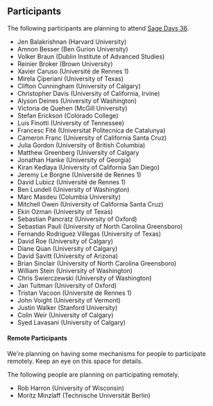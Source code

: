 

## Participants

The following participants are planning to attend <a href="/padicSageDays">Sage Days 36</a>. 

* Jen Balakrishnan (Harvard University) 
* Amnon Besser (Ben Gurion University) 
* Volker Braun (Dublin Institute of Advanced Studies) 
* Reinier Broker (Brown University) 
* Xavier Caruso (Université de Rennes 1) 
* Mirela Çiperiani (University of Texas) 
* Clifton Cunningham (University of Calgary) 
* Christopher Davis (University of California, Irvine) 
* Alyson Deines (University of Washington) 
* Victoria de Quehen (McGill University) 
* Stefan Erickson (Colorado College) 
* Luis Finotti (University of Tennessee) 
* Francesc Fité (Universitat Politecnica de Catalunya) 
* Cameron Franc (University of California Santa Cruz) 
* Julia Gordon (University of British Columbia) 
* Matthew Greenberg (University of Calgary 
* Jonathan Hanke (University of Georgia) 
* Kiran Kedlaya (University of California San Diego) 
* Jeremy Le Borgne (Université de Rennes 1) 
* David Lubicz (Université de Rennes 1) 
* Ben Lundell (University of Washington) 
* Marc Masdeu (Columbia University) 
* Mitchell Owen (University of California Santa Cruz) 
* Ekin Ozman (University of Texas) 
* Sebastian Pancratz (University of Oxford) 
* Sebastian Pauli (University of North Carolina Greensboro) 
* Fernando Rodriguez Villegas (University of Texas) 
* David Roe (University of Calgary) 
* Diane Quan (University of Calgary) 
* David Savitt (University of Arizona) 
* Brian Sinclair (University of North Carolina Greensboro) 
* William Stein (University of Washington) 
* Chris Swierczewski (University of Washington) 
* Jan Tuitman (University of Oxford) 
* Tristan Vacoon (Université de Rennes 1) 
* John Voight (University of Vermont) 
* Justin Walker (Stanford University) 
* Colin Weir (University of Calgary) 
* Syed Lavasani (University of Calgary) 

#### Remote Participants

We're planning on having some mechanisms for people to participate remotely.  Keep an eye on this space for details. 

The following people are planning on participating remotely. 

* Rob Harron (University of Wisconsin) 
* Moritz Minzlaff (Technische Universität Berlin) 